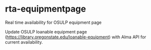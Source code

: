 # rta-equipmentpage
Real time availability for OSULP equipment page

Update OSULP loanable equipment page (https://library.oregonstate.edu/loanable-equipment) with Alma API for current availability.
